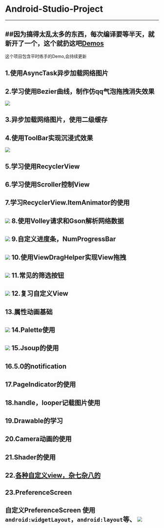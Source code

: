 # Android-Studio-Project

---
##因为搞得太乱太多的东西，每次编译要等半天，就新开了一个，这个就扔这吧[Demos](https://github.com/70kg/Demos)
---
这个项目包含平时练手的Demo,会持续更新

1.使用AsyncTask异步加载网络图片
-------
2.学习使用Bezier曲线，制作仿qq气泡拖拽消失效果
-------
![](https://github.com/70kg/Android-Studio-Project/blob/master/Screenshots/b.gif)  

3.异步加载网络图片，使用二级缓存
-------
4.使用ToolBar实现沉浸式效果
----
![](https://github.com/70kg/Android-Studio-Project/blob/master/Screenshots/StatusBar.png)  

5.学习使用RecyclerView
-------
6.学习使用Scroller控制View
-------
7.学习RecyclerView.ItemAnimator的使用
-------
![](https://github.com/70kg/Android-Studio-Project/blob/master/Screenshots/RecyclerViewAnimator.gif)
8.使用Volley请求和Gson解析网络数据
-------
![](https://github.com/70kg/Android-Studio-Project/blob/master/Screenshots/weather.jpg)
9.自定义进度条，NumProgressBar
-------
![](https://github.com/70kg/Android-Studio-Project/blob/master/Screenshots/numProgressbar.gif)
10.使用ViewDragHelper实现View拖拽
-------
![](https://github.com/70kg/Android-Studio-Project/blob/master/Screenshots/youtube.gif)
11.常见的筛选按钮
---
![](https://github.com/70kg/Android-Studio-Project/blob/master/Screenshots/popupbutton.gif)
12.复习自定义View
---
13.属性动画基础
---
![](https://github.com/70kg/Android-Studio-Project/blob/master/Screenshots/Property_ainm.png)
14.Palette使用
---
![](http://7xjlmz.com1.z0.glb.clouddn.com/palette.jpg)
15.Jsoup的使用
---
16.5.0的notification
---
17.PageIndicator的使用
---
18.handle，looper记载图片使用
---
19.Drawable的学习
---
20.Camera动画的使用
---
21.Shader的使用
---
22.[各种自定义view，杂七杂八的](https://github.com/70kg/Android-Studio-Project/tree/master/app/src/main/java/com/com/mr_wrong/CustomView)
---
23.PreferenceScreen
---
自定义PreferenceScreen  使用` android:widgetLayout`，`android:layout`等、
![](https://github.com/70kg/Android-Studio-Project/blob/master/Screenshots/PreferenceScreen.png)
---

